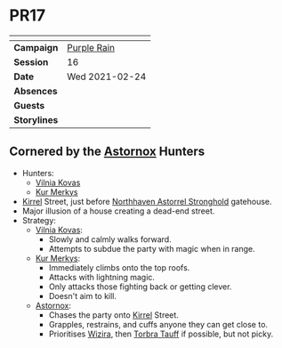 # PR17

| []() | |
| --- | --- |
| **Campaign** | [Purple Rain](../purple-rain.md) |
| **Session** | 16 |
| **Date** | Wed 2021-02-24 |
| **Absences** | |
| **Guests** | |
| **Storylines** | |

## Cornered by the [Astornox](../../../astarus/civilisations/kingdom-of-astor/organisations/astornox/astornox.md) Hunters

- Hunters:
  - [Vilnia Kovas](../../../astarus/people/vilnia-kovas.md)
  - [Kur Merkys](../../../astarus/people/kur-merkys.md)
- [Kirrel](../../../astarus/gods/gods/kirrel.md) Street, just before [Northhaven Astorrel Stronghold](../../../astarus/places/strongholds/northhaven-astorrel-stronghold.md) gatehouse.
- Major illusion of a house creating a dead-end street.
- Strategy:
  - [Vilnia Kovas](../../../astarus/people/vilnia-kovas.md):
    - Slowly and calmly walks forward.
    - Attempts to subdue the party with magic when in range.
  - [Kur Merkys](../../../astarus/people/kur-merkys.md):
    - Immediately climbs onto the top roofs.
    - Attacks with lightning magic.
    - Only attacks those fighting back or getting clever.
    - Doesn't aim to kill.
  - [Astornox](../../../astarus/civilisations/kingdom-of-astor/organisations/astornox/astornox.md):
    - Chases the party onto [Kirrel](../../../astarus/gods/gods/kirrel.md) Street.
    - Grapples, restrains, and cuffs anyone they can get close to.
    - Prioritises [Wizira](../../../astarus/people/wizira.md), then [Torbra Tauff](../../../astarus/people/torbra-tauff.md) if possible, but not picky.
